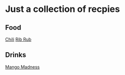# Just a collection of recpies

## Food
[Chili](food/chili.md)
[Rib Rub](food/ribrub.md)

## Drinks
[Mango Madness](drinks/mango_madness.md)
